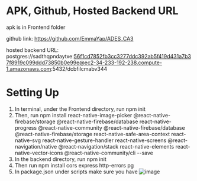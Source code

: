 # APK, Github, Hosted Backend URL
apk is in Frontend folder

github link: https://github.com/EmmaYap/ADES_CA3

hosted backend URL: postgres://sadthqpndaytxe:56f1cd7852fb3cc3277ddc392ab5f419d431a7b37f8919c099ddd73850b0e99e@ec2-34-233-192-238.compute-1.amazonaws.com:5432/dcbfilcmabv344

# Setting Up
1. In terminal, under the Frontend directory, run npm init
2. Then, run npm install react-native-image-picker @react-native-firebase/storage @react-native-firebase/database react-native-progress @react-native-community @react-native-firebase/database @react-native-firebase/storage react-native-safe-area-context react-native-svg react-native-gesture-handler react-native-screens @react-navigation/native @react-navigation/stack react-native-elements react-native-vector-icons @react-native-community/cli --save
3. In the backend directory, run npm init
4. Then run npm install cors express http-errors pg
5. In package.json under scripts make sure you have ![image](https://user-images.githubusercontent.com/73152272/127795322-d7c99078-2998-4f7c-a7f9-5c49f410be11.png)